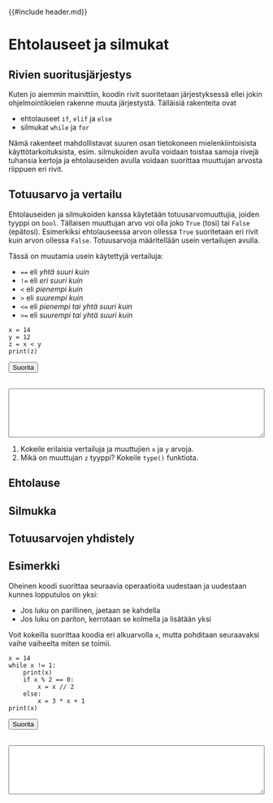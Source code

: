 {{#include header.md}}

# Ehtolauseet ja silmukat

## Rivien suoritusjärjestys

Kuten jo aiemmin mainittiin, koodin rivit suoritetaan
järjestyksessä ellei jokin ohjelmointikielen rakenne muuta
järjestystä.  Tälläisiä rakenteita ovat

- ehtolauseet `if`, `elif` ja `else`
- silmukat `while` ja `for`

Nämä rakenteet mahdollistavat suuren osan tietokoneen
mielenkiintoisista käyttötarkoituksista, esim.
silmukoiden avulla voidaan toistaa samoja rivejä
tuhansia kertoja ja ehtolauseiden avulla voidaan
suorittaa muuttujan arvosta riippuen eri rivit.

## Totuusarvo ja vertailu

Ehtolauseiden ja silmukoiden kanssa käytetään totuusarvomuuttujia,
joiden tyyppi on `bool`.
Tällaisen muuttujan arvo voi olla joko `True` (tosi) tai `False` (epätosi).
Esimerkiksi ehtolauseessa arvon ollessa `True` suoritetaan eri
rivit kuin arvon ollessa `False`.
Totuusarvoja määritellään usein vertailujen avulla.

Tässä on muutamia usein käytettyjä vertailuja:

- `==` eli *yhtä suuri kuin*
- `!=` eli *eri suuri kuin*
- `<` eli *pienempi kuin*
- `>` eli *suurempi kuin*
- `<=` eli *pienempi tai yhtä suuri kuin*
- `>=` eli *suurempi tai yhtä suuri kuin*

```python,editable
x = 14
y = 12
z = x < y
print(z)
```

<button onclick="evaluatePython(0)">Suorita</button>
<br>
<br>
<textarea class="output-python" style="width: 100%;" rows="6"></textarea>

1. Kokeile erilaisia vertailuja ja muuttujien `x` ja `y` arvoja.
2. Mikä on muuttujan `z` tyyppi? Kokeile `type()` funktiota.

## Ehtolause

## Silmukka

## Totuusarvojen yhdistely

## Esimerkki

Oheinen koodi suorittaa seuraavia operaatioita uudestaan
ja uudestaan kunnes lopputulos on yksi:

- Jos luku on parillinen, jaetaan se kahdella
- Jos luku on pariton, kerrotaan se kolmella ja lisätään yksi

Voit kokeilla suorittaa koodia eri alkuarvolla `x`, mutta pohditaan seuraavaksi
vaihe vaiheelta miten se toimii.
```python,editable
x = 14
while x != 1:
    print(x)
    if x % 2 == 0:
        x = x // 2
    else:
        x = 3 * x + 1
print(x)
```

<button onclick="evaluatePython(1)">Suorita</button>
<br>
<br>
<textarea class="output-python" style="width: 100%;" rows="6"></textarea>
